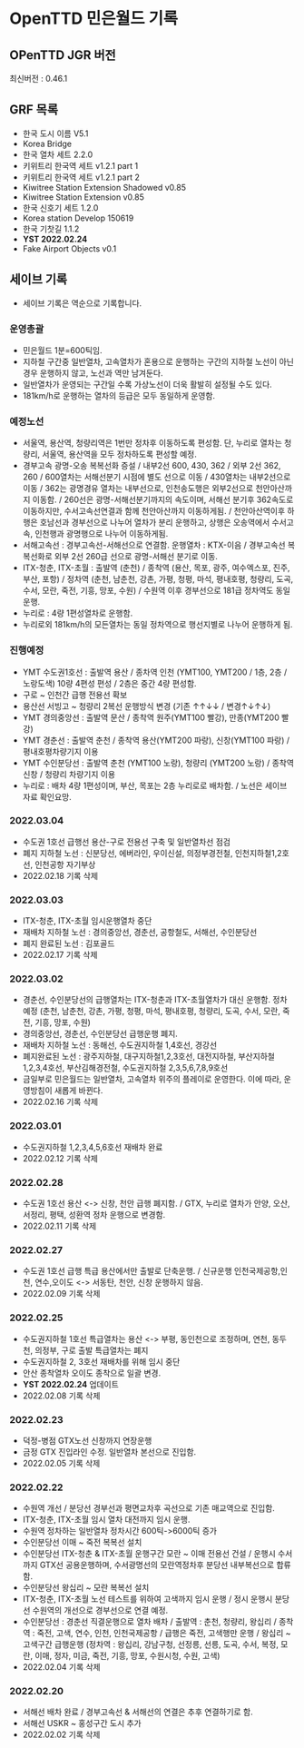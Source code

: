 # OpenTTD 민은월드 기록
## OPenTTD JGR 버전
최신버전 : 0.46.1

## GRF 목록
- 한국 도시 이름 V5.1
- Korea Bridge
- 한국 열차 세트 2.2.0
- 키위트리 한국역 세트 v1.2.1 part 1
- 키위트리 한국역 세트 v1.2.1 part 2
- Kiwitree Station Extension Shadowed v0.85
- Kiwitree Station Extension v0.85
- 한국 신호기 세트 1.2.0
- Korea station Develop 150619
- 한국 기찻길 1.1.2
- **YST 2022.02.24**
- Fake Airport Objects v0.1

## 세이브 기록
- 세이브 기록은 역순으로 기록합니다.

### 운영총괄
- 민은월드 1분=600틱임.
- 지하철 구간중 일반열차, 고속열차가 혼용으로 운행하는 구간의 지하철 노선이 아닌경우 운행하지 않고, 노선과 역만 남겨둔다.
- 일반열차가 운영되는 구간일 수록 가상노선이 더욱 활발히 설정될 수도 있다.
- 181km/h로 운행하는 열차의 등급은 모두 동일하게 운영함.

### 예정노선
- 서울역, 용산역, 청량리역은 1번만 정차후 이동하도록 편성함. 단, 누리로 열차는 청량리, 서울역, 용산역을 모두 정차하도록 편성할 예정.
- 경부고속 광명-오송 복복선화 증설 / 내부2선 600, 430, 362 / 외부 2선 362, 260 / 600열차는 서해선분기 시점에 별도 선으로 이동 / 430열차는 내부2선으로 이동 / 362는 광명경유 열차는 내부선으로, 인천송도행은 외부2선으로 천안아산까지 이동함. / 260선은 광명-서해선분기까지의 속도이며, 서해선 분기후 362속도로 이동하지만, 수서고속선연결과 함께 천안아산까지 이동하게됨. / 천안아산역이후 하행은 호남선과 경부선으로 나누어 열차가 분리 운행하고, 상행은 오송역에서 수서고속, 인천행과 광명행으로 나누어 이동하게됨.
- 서해고속선 : 경부고속선-서해선으로 연결함. 운행열차 : KTX-이음 / 경부고속선 복복선화로 외부 2선 260급 선으로 광명-서해선 분기로 이동.
- ITX-청춘, ITX-초월 : 출발역 (춘천) / 종착역 (용산, 목포, 광주, 여수엑스포, 진주, 부산, 포항) / 정차역 (춘천, 남춘천, 강촌, 가평, 청평, 마석, 평내호평, 청량리, 도곡, 수서, 모란, 죽전, 기흥, 망포, 수원) / 수원역 이후 경부선으로 181급 정차역도 동일운행.
- 누리로 : 4량 1편성열차로 운행함. 
- 누리로외 181km/h의 모든열차는 동일 정차역으로 행선지별로 나누어 운행하게 됨.

### 진행예정
- YMT 수도권1호선 : 출발역 용산 / 종차역 인천 (YMT100, YMT200 / 1층, 2층 / 노랑도색) 10량 4편성 편성 / 2층은 중간 4량 편성함.
- 구로 ~ 인천간 급행 전용선 확보
- 용산선 서빙고 ~ 청량리 2복선 운행방식 변경 (기존 ↑↑↓↓ / 변경↑↓↑↓)
- YMT 경의중앙선 : 출발역 문산 / 종착역 원주(YMT100 빨강), 만종(YMT200 빨강)
- YMT 경춘선 : 출발역 춘천 / 종착역 용산(YMT200 파랑), 신창(YMT100 파랑) / 평내호평차량기지 이용
- YMT 수인분당선 : 출발역 춘천 (YMT100 노랑), 청량리 (YMT200 노랑) / 종착역 신창 / 청량리 차량기지 이용
- 누리로 : 배차 4량 1편성이며, 부산, 목포는 2층 누리로로 배차함. / 노선은 세이브 자료 확인요망.

### 2022.03.04
- 수도권 1호선 급행선 용산-구로 전용선 구축 및 일반열차선 점검
- 폐지 지하철 노선 : 신분당선, 에버라인, 우이신설, 의정부경전철, 인천지하철1,2호선, 인천공항 자기부상
- 2022.02.18 기록 삭제

### 2022.03.03
- ITX-청춘, ITX-초월 임시운행열차 중단
- 재배차 지하철 노선 : 경의중앙선, 경춘선, 공항철도, 서해선, 수인분당선
- 폐지 완료된 노선 : 김포골드
- 2022.02.17 기록 삭제

### 2022.03.02
- 경춘선, 수인분당선의 급행열차는 ITX-청춘과 ITX-초월열차가 대신 운행함. 정차 예정 (춘천, 남춘천, 강촌, 가평, 청평, 마석, 평내호평, 청량리, 도곡, 수서, 모란, 죽전, 기흥, 망포, 수원)
- 경의중앙선, 경춘선, 수인분당선 급행운행 폐지.
- 재배차 지하철 노선 : 동해선, 수도권지하철 1,4호선, 경강선
- 폐지완료된 노선 : 광주지하철, 대구지하철1,2,3호선, 대전지하철, 부산지하철 1,2,3,4호선, 부산김해경전철, 수도권지하철 2,3,5,6,7,8,9호선
- 금일부로 민은월드는 일반열차, 고속열차 위주의 플레이로 운영한다. 이에 따라, 운영방침이 새롭게 바뀐다.
- 2022.02.16 기록 삭제

### 2022.03.01
- 수도권지하철 1,2,3,4,5,6호선 재배차 완료
- 2022.02.12 기록 삭제

### 2022.02.28
- 수도권 1호선 용산 <-> 신창, 천안 급행 폐지함. / GTX, 누리로 열차가 안양, 오산, 서정리, 평택, 성환역 정차 운행으로 변경함.
- 2022.02.11 기록 삭제

### 2022.02.27
- 수도권 1호선 급행 특급 용산에서만 출발로 단축운행. / 신규운행 인천국제공항,인천, 연수,오이도 <-> 서동탄, 천안, 신창 운행하지 않음.
- 2022.02.09 기록 삭제

### 2022.02.25
- 수도권지하철 1호선 특급열차는 용산 <-> 부평, 동인천으로 조정하며, 연천, 동두천, 의정부, 구로 출발 특급열차는 폐지
- 수도권지하철 2, 3호선 재배차를 위해 임시 중단
- 안산 종착열차 오이도 종착으로 일괄 변경.
- **YST 2022.02.24** 업데이트
- 2022.02.08 기록 삭제

### 2022.02.23
- 덕정-병점 GTX노선 신창까지 연장운행
- 금정 GTX 진입라인 수정. 일반열차 본선으로 진입함.
- 2022.02.05 기록 삭제

### 2022.02.22
- 수원역 개선 / 분당선 경부선과 평면교차후 곡선으로 기존 매교역으로 진입함.
- ITX-청춘, ITX-초월 임시 열차 대전까지 임시 운행.
- 수원역 정차하는 일반열차 정차시간 600틱->6000틱 증가
- 수인분당선 이매 ~ 죽전 복복선 설치
- 수인분당선 ITX-청춘 & ITX-초월 운행구간 모란 ~ 이매 전용선 건설 / 운행시 수서까지 GTX선 공용운행하며, 수서광명선의 모란역정차후 분당선 내부복선으로 합류함. 
- 수인분당선 왕십리 ~ 모란 복복선 설치
- ITX-청춘, ITX-초월 노선 테스트를 위하여 고색까지 임시 운행 / 정시 운행시 분당선 수원역의 개선으로 경부선으로 연결 예정.
- 수인분당선 : 경춘선 직결운행으로 열차 배차 / 출발역 : 춘천, 청량리, 왕십리 / 종착역 : 죽전, 고색, 연수, 인천, 인천국제공항 / 급행은 죽전, 고색행만 운행 / 왕십리 ~ 고색구간 급행운행 (정차역 : 왕십리, 강남구청, 선정릉, 선릉, 도곡, 수서, 복정, 모란, 이매, 정자, 미금, 죽전, 기흥, 망포, 수원시청, 수원, 고색)
- 2022.02.04 기록 삭제

### 2022.02.20
- 서해선 배차 완료 / 경부고속선 & 서해선의 연결은 추후 연결하기로 함.
- 서해선 USKR ~ 홍성구간 도시 추가
- 2022.02.02 기록 삭제
